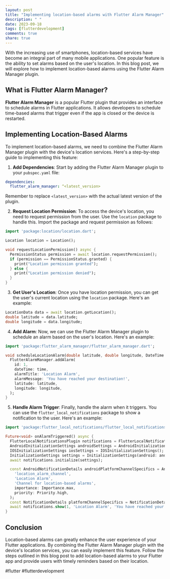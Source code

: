 ```yaml
---
layout: post
title: "Implementing location-based alarms with Flutter Alarm Manager"
description: " "
date: 2023-09-18
tags: [flutterdevelopment]
comments: true
share: true
---
```


With the increasing use of smartphones, location-based services have become an integral part of many mobile applications. One popular feature is the ability to set alarms based on the user's location. In this blog post, we will explore how to implement location-based alarms using the Flutter Alarm Manager plugin.

## What is Flutter Alarm Manager?

**Flutter Alarm Manager** is a popular Flutter plugin that provides an interface to schedule alarms in Flutter applications. It allows developers to schedule time-based alarms that trigger even if the app is closed or the device is restarted.

## Implementing Location-Based Alarms

To implement location-based alarms, we need to combine the Flutter Alarm Manager plugin with the device's location services. Here's a step-by-step guide to implementing this feature:

1. **Add Dependencies**: Start by adding the Flutter Alarm Manager plugin to your `pubspec.yaml` file:

```yaml
dependencies:
  flutter_alarm_manager: ^<latest_version>
```
Remember to replace `<latest_version>` with the actual latest version of the plugin.

2. **Request Location Permission**: To access the device's location, you need to request permission from the user. Use the `location` package to handle this. Import the package and request permission as follows:

```dart
import 'package:location/location.dart';

Location location = Location();

void requestLocationPermission() async {
  PermissionStatus permission = await location.requestPermission();
  if (permission == PermissionStatus.granted) {
    print("Location permission granted");
  } else {
    print("Location permission denied");
  }
}
```

3. **Get User's Location**: Once you have location permission, you can get the user's current location using the `location` package. Here's an example:

```dart
LocationData data = await location.getLocation();
double latitude = data.latitude;
double longitude = data.longitude;
```

4. **Add Alarm**: Now, we can use the Flutter Alarm Manager plugin to schedule an alarm based on the user's location. Here's an example:

```dart
import 'package:flutter_alarm_manager/flutter_alarm_manager.dart';

void scheduleLocationAlarm(double latitude, double longitude, DateTime time) {
  FlutterAlarmManager.addAlarm(
    id: 1,
    dateTime: time,
    alarmTitle: 'Location Alarm',
    alarmMessage: 'You have reached your destination!',
    latitude: latitude,
    longitude: longitude,
  );
}
```

5. **Handle Alarm Trigger**: Finally, handle the alarm when it triggers. You can use the `flutter_local_notifications` package to show a notification to the user. Here's an example:

```dart
import 'package:flutter_local_notifications/flutter_local_notifications.dart';

Future<void> onAlarmTriggered() async {
  FlutterLocalNotificationsPlugin notifications = FlutterLocalNotificationsPlugin();
  AndroidInitializationSettings androidSettings = AndroidInitializationSettings('app_icon');
  IOSInitializationSettings iosSettings = IOSInitializationSettings();
  InitializationSettings settings = InitializationSettings(android: androidSettings, iOS: iosSettings);
  await notifications.initialize(settings);

  const AndroidNotificationDetails androidPlatformChannelSpecifics = AndroidNotificationDetails(
    'location_alarm_channel',
    'Location Alarm',
    'Channel for location-based alarms',
    importance: Importance.max,
    priority: Priority.high,
  );
  const NotificationDetails platformChannelSpecifics = NotificationDetails(android: androidPlatformChannelSpecifics);
  await notifications.show(1, 'Location Alarm', 'You have reached your destination!', platformChannelSpecifics);
}
```

## Conclusion

Location-based alarms can greatly enhance the user experience of your Flutter applications. By combining the Flutter Alarm Manager plugin with the device's location services, you can easily implement this feature. Follow the steps outlined in this blog post to add location-based alarms to your Flutter app and provide users with timely reminders based on their location.

#flutter #flutterdevelopment